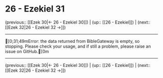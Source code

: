 # 26 - Ezekiel 31

(previous:: [[Ezek 30|← 26 - Ezekiel 30]]) | (up:: [[26 - Ezekiel]]) | (next:: [[Ezek 32|26 - Ezekiel 32 →]])

***
[0;31;49mError: the data returned from BibleGateway is empty, so stopping. Please check your usage, and if still a problem, please raise an issue on GitHub.[0m

***

(previous:: [[Ezek 30|← 26 - Ezekiel 30]]) | (up:: [[26 - Ezekiel]]) | (next:: [[Ezek 32|26 - Ezekiel 32 →]])
